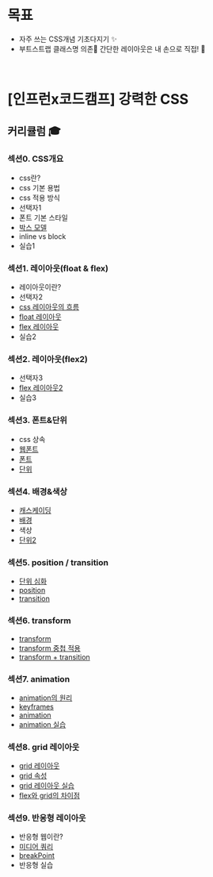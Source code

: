 # 목표
- 자주 쓰는 CSS개념 기초다지기 ✨
- 부트스트랩 클래스명 의존🚫 간단한 레이아웃은 내 손으로 직접! 💪

<br>

# [인프런x코드캠프] 강력한 CSS
## 커리큘럼 🎓
### 섹션0. CSS개요
- css란?
- css 기본 용법
- css 적용 방식
- 선택자1
- 폰트 기본 스타일
- [박스 모델](./code_camp/0-6-BoxModel/0-6-study.md)
- inline vs block
- 실습1

### 섹션1. 레이아웃(float & flex)
- 레이아웃이란?
- 선택자2
- [css 레이아웃의 흐름](./code_camp/1-3-CSS레이아웃의흐름/1-3-study.md)
- [float 레이아웃](./code_camp/1-4-Float레이아웃/1-4-study.md)
- [flex 레이아웃](./code_camp/1-5-Flex레이아웃/1-5-study.md)
- 실습2

### 섹션2. 레이아웃(flex2)
- 선택자3
- [flex 레이아웃2](./code_camp/2-2-Flex레이아웃2/2-2-study.md)
- 실습3

### 섹션3. 폰트&단위
- css 상속
- [웹폰트](./code_camp/3-2-WebFont/3-2-study.md)
- [폰트](./code_camp/3-3-Font/3-3-study.md)
- [단위](./code_camp/3-4-단위/3-4-study.md)

### 섹션4. 배경&색상
- [캐스케이딩](./code_camp/4-1-cascading/4-1-study.md)
- [배경](./code_camp/4-2-배경/4-2-study.md)
- 색상
- [단위2](./code_camp/4-4-단위2/4-4-study.md)

### 섹션5. position / transition
- [단위 심화](./code_camp/5-1-단위심화/5-1-study.md)
- [position](./code_camp/5-2-Position/5-2-study.md)
- [transition](./code_camp/5-3-Transition/5-3-study.md)

### 섹션6. transform
- [transform](./code_camp/6-1-Transform/6-1-study.md)
- [transform 중첩 적용](./code_camp/6-2-Transform중첩적용/6-2-study.md)
- [transform + transition](./code_camp/6-3-Transform+Transition/6-3-study.md)

### 섹션7. animation
- [animation의 원리](./code_camp/7-1-Animation의원리/7-1-study.md)
- [keyframes](./code_camp/7-2-keyframes/7-2-study.md)
- [animation](./code_camp/7-3-Animation/7-3-study.md)
- [animation 실습](./code_camp/7-4-Animation실습/7-4-index.html)

### 섹션8. grid 레이아웃
- [grid 레이아웃](./code_camp/8-1-grid레이아웃/8-1-study.md)
- [grid 속성](./code_camp/8-2-grid속성/8-2-study.md)
- [grid 레이아웃 실습](./code_camp/8-3-grid레이아웃실습/8-3-index.html)
- [flex와 grid의 차이점](./code_camp/8-4-Flex와Grid의차이점/8-4-study.md)

### 섹션9. 반응형 레이아웃
- 반응형 웹이란?
- [미디어 쿼리](./code_camp/9-2-MediaQuery/9-2-study.md)
- [breakPoint](./code_camp/9-3-breakPoint/9-3-study.md)
- 반응형 실습